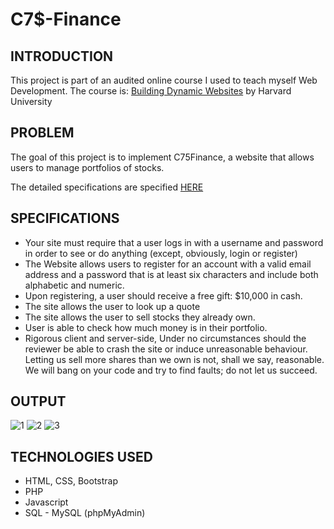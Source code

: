 # C7$-Finance

## INTRODUCTION
This project is part of an audited online course I used to teach myself Web Development. The course is: [Building Dynamic Websites](http://cs75.tv/2012/summer/) by Harvard University

## PROBLEM
The goal of this project is to implement C75Finance, a website that allows users to manage portfolios of stocks. 

The detailed specifications are specified [HERE](http://cdn.cs75.net/2012/summer/projects/1/project1.pdf)

## SPECIFICATIONS

* Your site must require that a user logs in with a username and password in order to see or do anything (except, obviously, login or register)
* The Website allows users to register for an account with a valid email address and a password that is at least    six characters and include both alphabetic and numeric.
* Upon	registering, a user should receive a free gift: $10,000 in cash.
* The site allows the user to look up a quote
* The site allows the user to sell stocks they already own.
* User is able to check how much money is in their portfolio.
* Rigorous client and server-side, Under no circumstances should the reviewer be able to crash the site or induce unreasonable behaviour. Letting us sell more shares than we own is not, shall we say, reasonable. We will bang on your code and try to find faults; do not let us succeed.
  
## OUTPUT
   
![1](https://pro2-bar-s3-cdn-cf6.myportfolio.com/2f8130c4f42d2cd607ed05630331d80c/7d7bcbdc-3fce-48c4-bdf2-1652ce2ca493_rw_600.jpeg?h=20030f30c727cdda4b8cfe988a563d75)
![2](https://pro2-bar-s3-cdn-cf1.myportfolio.com/2f8130c4f42d2cd607ed05630331d80c/cfd5748a-13fe-4416-bf97-1cd157797765_rw_600.jpeg?h=91e4c2f0df67ae2e527aeffb19ec74df)
![3](https://pro2-bar-s3-cdn-cf4.myportfolio.com/2f8130c4f42d2cd607ed05630331d80c/f0503463-dd37-405a-b449-903545d6b2ab_rw_600.jpeg?h=11d701008d147bf6647b78abb42dc86c)

## TECHNOLOGIES USED

* HTML, CSS, Bootstrap
* PHP
* Javascript
* SQL - MySQL (phpMyAdmin)


